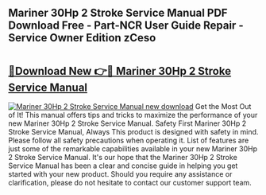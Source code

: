 ## Mariner 30Hp 2 Stroke Service Manual PDF Download Free - Part-NCR User Guide Repair - Service Owner Edition zCeso

# <h2><a href="http://bc89451.oget.top/?id=Mariner+30Hp+2+Stroke+Service+Manual">🔗Download New 👉🔴 Mariner 30Hp 2 Stroke Service Manual</a></h2>

[![Mariner 30Hp 2 Stroke Service Manual new download](https://i.imgur.com/5g1atiW.png)](http://bc89451.oget.top/?id=Mariner+30Hp+2+Stroke+Service+Manual)
Get the Most Out of It! This manual offers tips and tricks to maximize the performance of your new Mariner 30Hp 2 Stroke Service Manual. Safety First Mariner 30Hp 2 Stroke Service Manual, Always This product is designed with safety in mind. Please follow all safety precautions when operating it. List of features are just some of the remarkable capabilities available in your new Mariner 30Hp 2 Stroke Service Manual. It's our hope that the Mariner 30Hp 2 Stroke Service Manual has been a clear and concise guide in helping you get started with your new product. Should you require any assistance or clarification, please do not hesitate to contact our customer support team.
